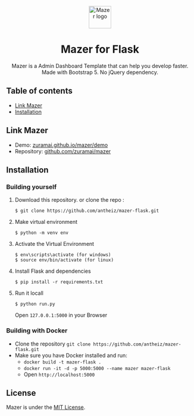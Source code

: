 <p align="center">
  <a href="https://github.com/zuramai/mazer">
    <img src="https://github.com/irsyadulibad/mazer-codeigniter/blob/master/public/assets/images/logo/logo.png?raw=true" alt="Mazer logo" height="60">
  </a>
</p>

<h1 align="center">Mazer for Flask</h1>

<p align="center">
  Mazer is a Admin Dashboard Template that can help you develop faster. Made with Bootstrap 5. No jQuery dependency.
</p>

## Table of contents

- [Link Mazer](#link-mazer)
- [Installation](#installation)

## Link Mazer
- Demo: [zuramai.github.io/mazer/demo](https://zuramai.github.io/mazer/demo)
- Repository: [github.com/zuramai/mazer](https://github.com/zuramai/mazer)

## Installation

### Building yourself

1. Download this repository.
or clone the repo :

    ```
    $ git clone https://github.com/antheiz/mazer-flask.git
    ```
    
2. Make virtual environment

    ```
    $ python -m venv env
    ```
    
3. Activate the Virtual Environment

    ```
    $ env\scripts\activate (for windows)
    $ source env/bin/activate (for linux)
    ```
    
4. Install Flask and dependencies

    ```
    $ pip install -r requirements.txt
    ```
    
5. Run it locall

    ```
    $ python run.py
    ```
    Open `127.0.0.1:5000` in your Browser

### Building with Docker

- Clone the repository `git clone https://github.com/antheiz/mazer-flask.git`
- Make sure you have Docker installed and run:
    - `docker build -t mazer-flask .`
    - `docker run -it -d -p 5000:5000 --name mazer mazer-flask`
    - Open `http://localhost:5000`


## License

Mazer is under the [MIT License](LICENSE).
